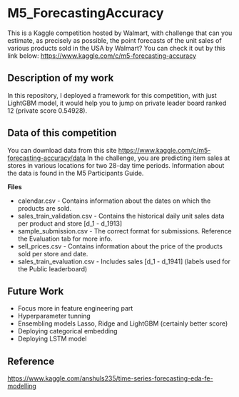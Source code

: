 # M5_ForecastingAccuracy

This is a Kaggle competition hosted by Walmart, with challenge that can you estimate, as precisely as possible, the point forecasts of the unit sales of various products sold in the USA by Walmart?
You can check it out by this link below:
https://www.kaggle.com/c/m5-forecasting-accuracy

## Description of my work
In this repository, I deployed a framework for this competition, with just LightGBM model, it would help you to jump on private leader board ranked 12 (private score 0.54928).

## Data of this competition
You can download data from this site https://www.kaggle.com/c/m5-forecasting-accuracy/data
In the challenge, you are predicting item sales at stores in various locations for two 28-day time periods. Information about the data is found in the M5 Participants Guide.

**Files**

- calendar.csv - Contains information about the dates on which the products are sold.
- sales_train_validation.csv - Contains the historical daily unit sales data per product and store [d_1 - d_1913]
- sample_submission.csv - The correct format for submissions. Reference the Evaluation tab for more info.
- sell_prices.csv - Contains information about the price of the products sold per store and date.
- sales_train_evaluation.csv - Includes sales [d_1 - d_1941] (labels used for the Public leaderboard)

## Future Work

- Focus more in feature engineering part
- Hyperparameter tunning
- Ensembling models Lasso, Ridge and LightGBM (certainly better score)
- Deploying categorical embedding
- Deploying LSTM model

## Reference

https://www.kaggle.com/anshuls235/time-series-forecasting-eda-fe-modelling
